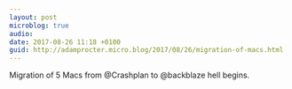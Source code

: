 ```yaml
---
layout: post
microblog: true
audio: 
date: 2017-08-26 11:18 +0100
guid: http://adamprocter.micro.blog/2017/08/26/migration-of-macs.html
---
```

Migration of 5 Macs from @Crashplan to @backblaze hell begins. 
